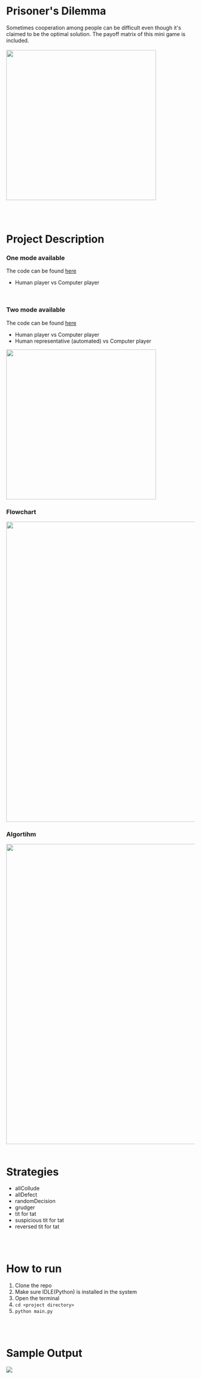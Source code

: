 # Prisoner's Dilemma
Sometimes cooperation among people can be difficult even though it's claimed to be the optimal solution. The payoff matrix of this mini game is included.  <br/><br/>
<img src="img/payoff.png" width=400>

<br/>
<br/>

# Project Description
### One mode available
The code can be found [here](https://github.com/Sins-Repo/PrisonersDilemma/blob/main/main.py)
* Human player vs Computer player

<br/>

### Two mode available
The code can be found [here](https://github.com/Sins-Repo/PrisonersDilemma/blob/main/complete/main.py)
* Human player vs Computer player
* Human representative (automated) vs Computer player
<img src="img/case.png" width=400>

<br/>

### Flowchart
<img src="img/flowchart.png" height=800>

<br/>

### Algortihm
<img src="img/algo.png" height=800>

<br/>
<br/>

# Strategies 
* allCollude
* allDefect
* randomDecision
* grudger
* tit for tat
* suspicious tit for tat
* reversed tit for tat

<br/>
<br/>

# How to run
1. Clone the repo
2. Make sure IDLE(Python) is installed in the system
3. Open the terminal
4. `cd <project directory>`
5. `python main.py`

<br/>
<br/>

# Sample Output
<img src="img/sample.png">

